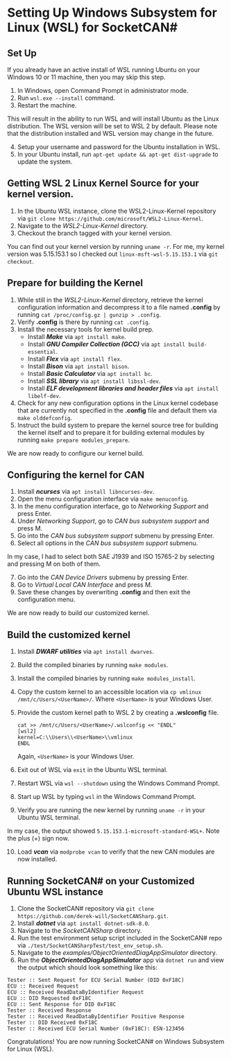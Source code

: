 # Setting Up Windows Subsystem for Linux (WSL) for SocketCAN#

## Set Up

If you already have an active install of WSL running Ubuntu on your Windows 10 or 11 machine, then you may skip this step. 

1. In Windows, open Command Prompt in administrator mode.
2. Run `wsl.exe --install` command.
3. Restart the machine.

This will result in the ability to run WSL and will install Ubuntu as the Linux distribution. The WSL version will be set to WSL 2 by default. Please note that the distribution installed and WSL version may change in the future.

4. Setup your username and password for the Ubuntu installation in WSL. 
5. In your Ubuntu install, run `apt-get update && apt-get dist-upgrade` to update the system.

## Getting WSL 2 Linux Kernel Source for your kernel version.

1. In the Ubuntu WSL instance, clone the WSL2-Linux-Kernel repository via `git clone https://github.com/microsoft/WSL2-Linux-Kernel`.
2. Navigate to the *WSL2-Linux-Kernel* directory.
3. Checkout the branch tagged with your kernel version.

You can find out your kernel version by running `uname -r`. For me, my kernel version was 5.15.153.1 so I checked out `linux-msft-wsl-5.15.153.1` via `git checkout`.

## Prepare for building the Kernel

1. While still in the *WSL2-Linux-Kernel* directory, retrieve the kernel configuration information and decompress it to a file named **.config** by running `cat /proc/config.gz | gunzip > .config`.
2. Verify **.config** is there by running `cat .config`.
3. Install the necessary tools for kernel build prep. 
    - Install ***Make*** via `apt install make`.
    - Install ***GNU Compiler Collection (GCC)*** via `apt install build-essential`.
    - Install ***Flex*** via `apt install flex`.
    - Install ***Bison*** via `apt install bison`.
    - Install ***Basic Calculator*** via `apt install bc`.
    - Install ***SSL library*** via `apt install libssl-dev`.
    - Install ***ELF development libraries and header files*** via `apt install libelf-dev`.
4. Check for any new configuration options in the Linux kernel codebase that are currently not specified in the **.config** file and default them via `make olddefconfig`.
5. Instruct the build system to prepare the kernel source tree for building the kernel itself and to prepare it for building external modules by running `make prepare modules_prepare`.

We are now ready to configure our kernel build.

## Configuring the kernel for CAN

1. Install ***ncurses*** via `apt install libncurses-dev`.
2. Open the menu configuration interface via `make menuconfig`.
3. In the menu configuration interface, go to *Networking Support* and press Enter.
4. Under *Networking Support*, go to *CAN bus subsystem support* and press M.
5. Go into the *CAN bus subsystem support* submenu by pressing Enter.
6. Select all options in the *CAN bus subsystem support* submenu. 

In my case, I had to select both SAE J1939 and ISO 15765-2 by selecting and pressing M on both of them.

7. Go into the *CAN Device Drivers* submenu by pressing Enter.
8. Go to *Virtual Local CAN Interface* and press M.
9. Save these changes by overwriting **.config** and then exit the configuration menu.

We are now ready to build our customized kernel.

## Build the customized kernel

1. Install ***DWARF utilities*** via `apt install dwarves`.
2. Build the compiled binaries by running `make modules`.
3. Install the compiled binaries by running `make modules_install`.
4. Copy the custom kernel to an accessible location via `cp vmlinux /mnt/c/Users/<UserName>/`. Where `<UserName>` is your Windows User.
5. Provide the custom kernel path to WSL 2 by creating a **.wslconfig** file. 

    ```
    cat >> /mnt/c/Users/<UserName>/.wslconfig << "ENDL"
    [wsl2]
    kernel=C:\\Users\\<UserName>\\vmlinux
    ENDL
    ```
    Again, `<UserName>` is your Windows User.

6. Exit out of WSL via `exit` in the Ubuntu WSL terminal.
7. Restart WSL via `wsl --shutdown` using the Windows Command Prompt.
8. Start up WSL by typing `wsl` in the Windows Command Prompt.
9. Verify you are running the new kernel by running `uname -r` in your Ubuntu WSL terminal.

In my case, the output showed `5.15.153.1-microsoft-standard-WSL+`. Note the plus (+) sign now.

10. Load ***vcan*** via `modprobe vcan` to verify that the new CAN modules are now installed.

## Running SocketCAN# on your Customized Ubuntu WSL instance

1. Clone the SocketCAN# repository via `git clone https://github.com/derek-will/SocketCANSharp.git`.
2. Install ***dotnet*** via `apt install dotnet-sdk-8.0`.
3. Navigate to the *SocketCANSharp* directory.
4. Run the test environment setup script included in the SocketCAN# repo via `./test/SocketCANSharpTest/test_env_setup.sh`.
5. Navigate to the *examples/ObjectOrientedDiagAppSimulator* directory.
6. Run the ***ObjectOrientedDiagAppSimulator*** app via `dotnet run` and view the output which should look something like this:

```
Tester :: Sent Request for ECU Serial Number (DID 0xF18C)
ECU :: Received Request
ECU :: Received ReadDataByIdentifier Request
ECU :: DID Requested 0xF18C
ECU :: Sent Response for DID 0xF18C
Tester :: Received Response
Tester :: Received ReadDataByIdentifier Positive Response
Tester :: DID Received 0xF18C
Tester :: Received ECU Serial Number (0xF18C): ESN-123456
```

Congratulations! You are now running SocketCAN# on Windows Subsystem for Linux (WSL). 